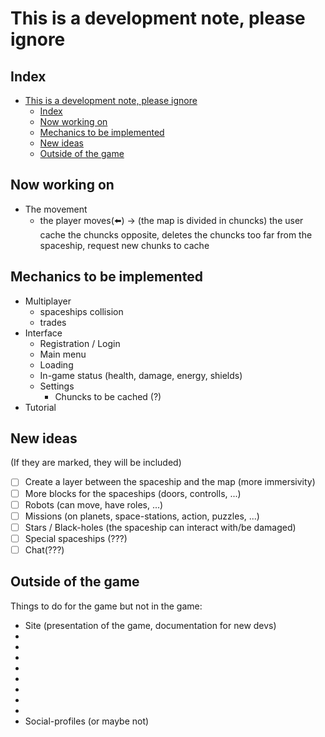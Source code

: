 # This is a development note, please ignore
## Index
- [This is a development note, please ignore](#this-is-a-development-note-please-ignore)
  - [Index](#index)
  - [Now working on](#now-working-on)
  - [Mechanics to be implemented](#mechanics-to-be-implemented)
  - [New ideas](#new-ideas)
  - [Outside of the game](#outside-of-the-game)

## Now working on
- The movement
  - the player moves(⬅️) -> (the map is divided in chuncks) the user cache the chuncks opposite, deletes the chuncks too far from the spaceship, request new chunks to cache

## Mechanics to be implemented
- Multiplayer
  - spaceships collision
  - trades
- Interface
  - Registration / Login
  - Main menu
  - Loading
  - In-game status (health, damage, energy, shields)
  - Settings
    - Chuncks to be cached (?)
- Tutorial

## New ideas
(If they are marked, they will be included)
- [ ] Create a layer between the spaceship and the map (more immersivity)
- [ ] More blocks for the spaceships (doors, controlls, ...)
- [ ] Robots (can move, have roles, ...)
- [ ] Missions (on planets, space-stations, action, puzzles, ...)
- [ ] Stars / Black-holes (the spaceship can interact with/be damaged)
- [ ] Special spaceships (???)
- [ ] Chat(???)

## Outside of the game
Things to do for the game but not in the game:
- Site (presentation of the game, documentation for new devs)
- 
- 
- 
- 
- 
- 
- 
- 
- Social-profiles (or maybe not)